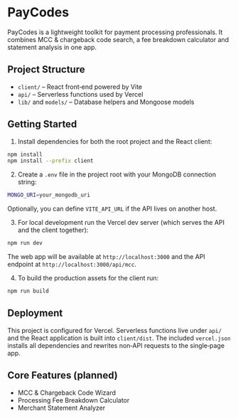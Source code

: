 # PayCodes

PayCodes is a lightweight toolkit for payment processing professionals. It combines MCC & chargeback code search, a fee breakdown calculator and statement analysis in one app.

## Project Structure

- `client/` – React front‑end powered by Vite
- `api/` – Serverless functions used by Vercel
- `lib/` and `models/` – Database helpers and Mongoose models

## Getting Started

1. Install dependencies for both the root project and the React client:

```bash
npm install
npm install --prefix client
```

2. Create a `.env` file in the project root with your MongoDB connection string:

```bash
MONGO_URI=your_mongodb_uri
```

Optionally, you can define `VITE_API_URL` if the API lives on another host.

3. For local development run the Vercel dev server (which serves the API and the client together):

```bash
npm run dev
```

The web app will be available at `http://localhost:3000` and the API endpoint at `http://localhost:3000/api/mcc`.

4. To build the production assets for the client run:

```bash
npm run build
```

## Deployment

This project is configured for Vercel. Serverless functions live under `api/` and the React application is built into `client/dist`. The included `vercel.json` installs all dependencies and rewrites non‑API requests to the single‑page app.

## Core Features (planned)

- MCC & Chargeback Code Wizard
- Processing Fee Breakdown Calculator
- Merchant Statement Analyzer
